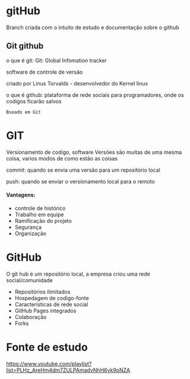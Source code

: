 # gitHub
Branch criada com o intuito de estudo e documentação sobre o github

## Git github

o que é git: 
  Git: Global Infomation tracker
  
  software de controle de versão
    
  criado por Linus Torvalds - desenvolvedor do Kernel linux
    
o que é github: 
    plataforma de rede sociais para programadores, onde os codigos ficarão salvos
    
    Bseado em Git
  

# GIT
Versionamento de codigo, software
Versões são muitas de uma mesma coisa, varios modos de como estão as coisas 

 commit: 
    quando se envia uma versão para um repositório local
    
 push: 
    quando se enviar o versionamento local para o remoto
    
 
 #### Vantagens:
  - controle de histórico
  - Trabalho em equipe
  - Ramificação do projeto
  - Segurança
  - Organização
 
 # GitHub
  O git hub é um repositório local,
  a empresa criou uma rede social/comunidade

 - Repositórios ilimitados
 - Hospedagem de codigo-fonte
 - Características de rede social
 - GitHub Pages integrados
 - Colaboração
 - Forks
 
 
 
 
 
 # Fonte de estudo
 https://www.youtube.com/playlist?list=PLHz_AreHm4dm7ZULPAmadvNhH6vk9oNZA
